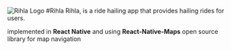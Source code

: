 ![Rihla Logo](https://i.imgur.com/ySsgLYF.png)
#Rihla
Rihla, is a ride hailing app that provides hailing rides for users.

implemented in **React Native** and using **React-Native-Maps** open source library for map navigation